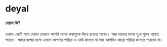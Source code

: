# deyal
<h4>দেয়াল কি?</h4>
<p>দেয়াল একটি সাদা দেয়াল যেখানে আপনি মনের কথাগুলো লিখে রাখতে পারেন। আর অন্যের মনের দুঃখ গুলো পড়তে পারেন। মজার ব্যপার হলো এখানে আপনার পরিচয় ও কেউ জানবে না আর আপনিও কারো পরিচয় জানতে পারবেন না।
    
